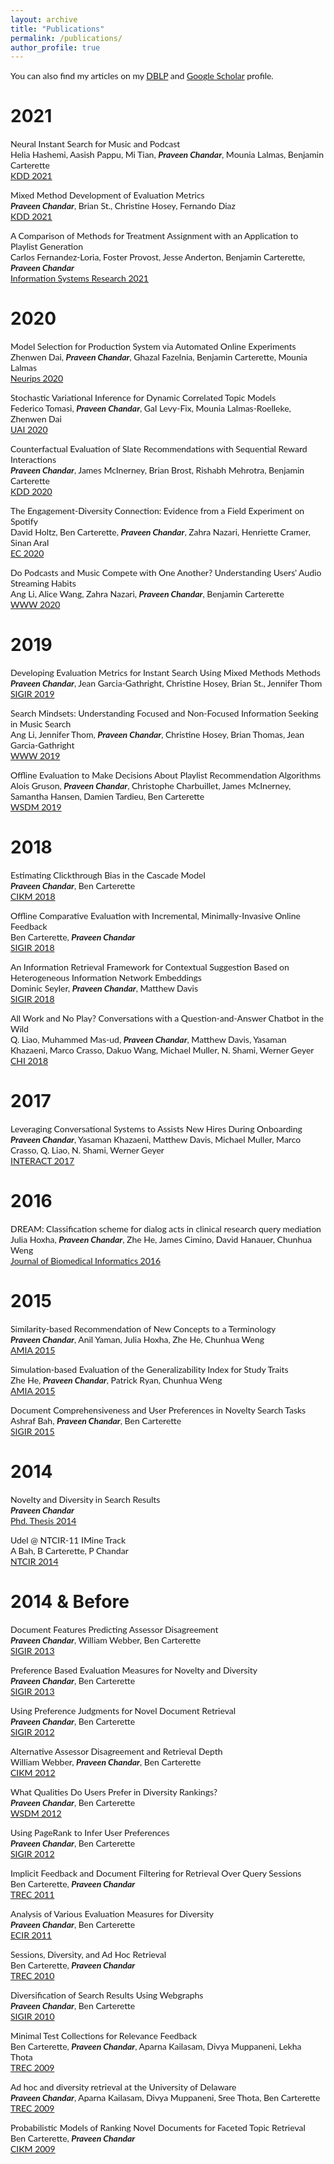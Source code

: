 ```yaml
---
layout: archive
title: "Publications"
permalink: /publications/
author_profile: true
---
```


<p style="font-family: 'Lato'">
You can also find my articles on my
<u><a href="https://dblp.org/pid/69/7536.html">DBLP</a></u> and <u><a href="https://scholar.google.co.uk/citations?user=phLOBVYAAAAJ&hl=en">Google Scholar</a></u> profile.
</p>



2021
========

<p style="font-family: 'Lato'">Neural Instant Search for Music and Podcast<br>Helia Hashemi, Aasish Pappu, Mi Tian, <B><em>Praveen Chandar</em></B>, Mounia Lalmas, Benjamin Carterette<br><a href="/files/papers/Hashemi2021.pdf">KDD  2021</a></p>

<p style="font-family: 'Lato'">Mixed Method Development of Evaluation Metrics<br><B><em>Praveen Chandar</em></B>, Brian St., Christine Hosey, Fernando Diaz<br><a href="/files/papers/Chandar2021.pdf">KDD  2021</a></p>

<p style="font-family: 'Lato'">A Comparison of Methods for Treatment Assignment with an Application to Playlist Generation<br>Carlos Fernandez-Loria, Foster Provost, Jesse Anderton, Benjamin Carterette, <B><em>Praveen Chandar</em></B><br><a href="/files/papers/Fernandez2020.pdf">Information Systems Research  2021</a></p>

2020
========

<p style="font-family: 'Lato'">Model Selection for Production System via Automated Online Experiments<br>Zhenwen Dai, <B><em>Praveen Chandar</em></B>, Ghazal Fazelnia, Benjamin Carterette, Mounia Lalmas<br><a href="/files/papers/Zhenwen2020.pdf">Neurips  2020</a></p>

<p style="font-family: 'Lato'">Stochastic Variational Inference for Dynamic Correlated Topic Models<br>Federico Tomasi, <B><em>Praveen Chandar</em></B>, Gal Levy-Fix, Mounia Lalmas-Roelleke, Zhenwen Dai<br><a href="/files/papers/Tomasi2020.pdf">UAI  2020</a></p>

<p style="font-family: 'Lato'">Counterfactual Evaluation of Slate Recommendations with Sequential Reward Interactions<br><B><em>Praveen Chandar</em></B>, James McInerney, Brian Brost, Rishabh Mehrotra, Benjamin Carterette<br><a href="/files/papers/Chandar2020.pdf">KDD  2020</a></p>

<p style="font-family: 'Lato'">The Engagement-Diversity Connection: Evidence from a Field Experiment on Spotify<br>David Holtz, Ben Carterette, <B><em>Praveen Chandar</em></B>, Zahra Nazari, Henriette Cramer, Sinan Aral<br><a href="/files/papers/10.1145/3391403.3399532.pdf">EC  2020</a></p>

<p style="font-family: 'Lato'">Do Podcasts and Music Compete with One Another? Understanding Users’ Audio Streaming Habits<br>Ang Li, Alice Wang, Zahra Nazari, <B><em>Praveen Chandar</em></B>, Benjamin Carterette<br><a href="/files/papers/10.1145/3366423.3380260.pdf">WWW  2020</a></p>

2019
========

<p style="font-family: 'Lato'">Developing Evaluation Metrics for Instant Search Using Mixed Methods Methods<br><B><em>Praveen Chandar</em></B>, Jean Garcia-Gathright, Christine Hosey, Brian St., Jennifer Thom<br><a href="/files/papers/Chandar2019.pdf">SIGIR  2019</a></p>

<p style="font-family: 'Lato'">Search Mindsets: Understanding Focused and Non-Focused Information Seeking in Music Search<br>Ang Li, Jennifer Thom, <B><em>Praveen Chandar</em></B>, Christine Hosey, Brian Thomas, Jean Garcia-Gathright<br><a href="/files/papers/Li2019.pdf">WWW  2019</a></p>

<p style="font-family: 'Lato'">Offline Evaluation to Make Decisions About Playlist Recommendation Algorithms<br>Alois Gruson, <B><em>Praveen Chandar</em></B>, Christophe Charbuillet, James McInerney, Samantha Hansen, Damien Tardieu, Ben Carterette<br><a href="/files/papers/Gruson2019.pdf">WSDM  2019</a></p>

2018
========

<p style="font-family: 'Lato'">Estimating Clickthrough Bias in the Cascade Model<br><B><em>Praveen Chandar</em></B>, Ben Carterette<br><a href="/files/papers/Chandar2018.pdf">CIKM  2018</a></p>

<p style="font-family: 'Lato'">Offline Comparative Evaluation with Incremental, Minimally-Invasive Online Feedback<br>Ben Carterette, <B><em>Praveen Chandar</em></B><br><a href="/files/papers/Carterette2018.pdf">SIGIR  2018</a></p>

<p style="font-family: 'Lato'">An Information Retrieval Framework for Contextual Suggestion Based on Heterogeneous Information Network Embeddings<br>Dominic Seyler, <B><em>Praveen Chandar</em></B>, Matthew Davis<br><a href="/files/papers/Syler2018.pdf">SIGIR  2018</a></p>

<p style="font-family: 'Lato'">All Work and No Play? Conversations with a Question-and-Answer Chatbot in the Wild<br>Q. Liao, Muhammed Mas-ud, <B><em>Praveen Chandar</em></B>, Matthew Davis, Yasaman Khazaeni, Marco Crasso, Dakuo Wang, Michael Muller, N. Shami, Werner Geyer<br><a href="/files/papers/Liao2018.pdf">CHI  2018</a></p>

2017
========

<p style="font-family: 'Lato'">Leveraging Conversational Systems to Assists New Hires During Onboarding<br><B><em>Praveen Chandar</em></B>, Yasaman Khazaeni, Matthew Davis, Michael Muller, Marco Crasso, Q. Liao, N. Shami, Werner Geyer<br><a href="/files/papers/Chandar2017.pdf">INTERACT  2017</a></p>

2016
========

<p style="font-family: 'Lato'">DREAM: Classification scheme for dialog acts in clinical research query mediation<br>Julia Hoxha, <B><em>Praveen Chandar</em></B>, Zhe He, James Cimino, David Hanauer, Chunhua Weng<br><a href="/files/papers/Hoxha2016.pdf">Journal of Biomedical Informatics 2016</a></p>

2015
========

<p style="font-family: 'Lato'">Similarity-based Recommendation of New Concepts to a Terminology<br><B><em>Praveen Chandar</em></B>, Anil Yaman, Julia Hoxha, Zhe He, Chunhua Weng<br><a href="/files/papers/Chandar2015.pdf">AMIA  2015</a></p>

<p style="font-family: 'Lato'">Simulation-based Evaluation of the Generalizability Index for Study Traits<br>Zhe He, <B><em>Praveen Chandar</em></B>, Patrick Ryan, Chunhua Weng<br><a href="/files/papers/He2015_draft.pdf">AMIA  2015</a></p>

<p style="font-family: 'Lato'">Document Comprehensiveness and User Preferences in Novelty Search Tasks<br>Ashraf Bah, <B><em>Praveen Chandar</em></B>, Ben Carterette<br><a href="/files/papers/Bah2015.pdf">SIGIR  2015</a></p>

2014
========

<p style="font-family: 'Lato'">Novelty and Diversity in Search Results<br><B><em>Praveen Chandar</em></B><br><a href="/files/papers/ChandarThesis2014.pdf">Phd. Thesis 2014</a></p>

<p style="font-family: 'Lato'">Udel @ NTCIR-11 IMine Track<br>A Bah, B Carterette, P Chandar<br><a href="/files/papers/Bah2014.pdf">NTCIR  2014</a></p>

2014 & Before
============

<p style="font-family: 'Lato'">Document Features Predicting Assessor Disagreement<br><B><em>Praveen Chandar</em></B>, William Webber, Ben Carterette<br><a href="/files/papers/Chandar2013.pdf">SIGIR  2013</a></p>

<p style="font-family: 'Lato'">Preference Based Evaluation Measures for Novelty and Diversity<br><B><em>Praveen Chandar</em></B>, Ben Carterette<br><a href="/files/papers/Chandar2013a.pdf">SIGIR  2013</a></p>

<p style="font-family: 'Lato'">Using Preference Judgments for Novel Document Retrieval<br><B><em>Praveen Chandar</em></B>, Ben Carterette<br><a href="/files/papers/Chandar2012a.pdf">SIGIR  2012</a></p>

<p style="font-family: 'Lato'">Alternative Assessor Disagreement and Retrieval Depth<br>William Webber, <B><em>Praveen Chandar</em></B>, Ben Carterette<br><a href="/files/papers/Webber2012.pdf">CIKM  2012</a></p>

<p style="font-family: 'Lato'">What Qualities Do Users Prefer in Diversity Rankings?<br><B><em>Praveen Chandar</em></B>, Ben Carterette<br><a href="/files/papers/Chandar2012b.pdf">WSDM  2012</a></p>

<p style="font-family: 'Lato'">Using PageRank to Infer User Preferences<br><B><em>Praveen Chandar</em></B>, Ben Carterette<br><a href="/files/papers/Chandar2012.pdf">SIGIR  2012</a></p>

<p style="font-family: 'Lato'">Implicit Feedback and Document Filtering for Retrieval Over Query Sessions<br>Ben Carterette, <B><em>Praveen Chandar</em></B><br><a href="/files/papers/Carterette2011b.pdf">TREC  2011</a></p>

<p style="font-family: 'Lato'">Analysis of Various Evaluation Measures for Diversity<br><B><em>Praveen Chandar</em></B>, Ben Carterette<br><a href="/files/papers/Chandar2011.pdf">ECIR  2011</a></p>

<p style="font-family: 'Lato'">Sessions, Diversity, and Ad Hoc Retrieval<br>Ben Carterette, <B><em>Praveen Chandar</em></B><br><a href="/files/papers/Carterette2010.pdf">TREC  2010</a></p>

<p style="font-family: 'Lato'">Diversification of Search Results Using Webgraphs<br><B><em>Praveen Chandar</em></B>, Ben Carterette<br><a href="/files/papers/Chandar2010.pdf">SIGIR  2010</a></p>

<p style="font-family: 'Lato'">Minimal Test Collections for Relevance Feedback<br>Ben Carterette, <B><em>Praveen Chandar</em></B>, Aparna Kailasam, Divya Muppaneni, Lekha Thota<br><a href="/files/papers/Carterette2009b.pdf">TREC  2009</a></p>

<p style="font-family: 'Lato'">Ad hoc and diversity retrieval at the University of Delaware<br><B><em>Praveen Chandar</em></B>, Aparna Kailasam, Divya Muppaneni, Sree Thota, Ben Carterette<br><a href="/files/papers/Chandar2009.pdf">TREC  2009</a></p>

<p style="font-family: 'Lato'">Probabilistic Models of Ranking Novel Documents for Faceted Topic Retrieval<br>Ben Carterette, <B><em>Praveen Chandar</em></B><br><a href="/files/papers/Carterette2009.pdf">CIKM  2009</a></p>
